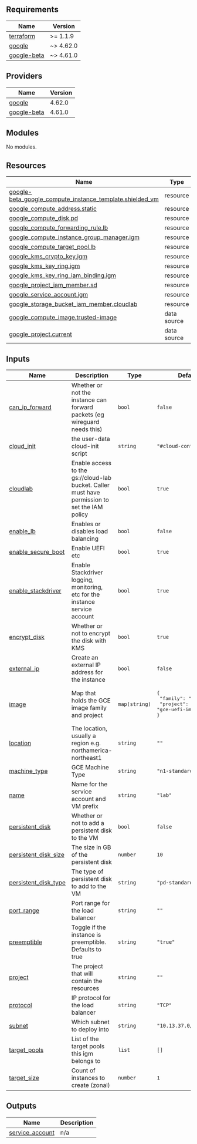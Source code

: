 <!-- BEGIN_TF_DOCS -->
## Requirements

| Name | Version |
|------|---------|
| <a name="requirement_terraform"></a> [terraform](#requirement\_terraform) | >= 1.1.9 |
| <a name="requirement_google"></a> [google](#requirement\_google) | ~> 4.62.0 |
| <a name="requirement_google-beta"></a> [google-beta](#requirement\_google-beta) | ~> 4.61.0 |

## Providers

| Name | Version |
|------|---------|
| <a name="provider_google"></a> [google](#provider\_google) | 4.62.0 |
| <a name="provider_google-beta"></a> [google-beta](#provider\_google-beta) | 4.61.0 |

## Modules

No modules.

## Resources

| Name | Type |
|------|------|
| [google-beta_google_compute_instance_template.shielded_vm](https://registry.terraform.io/providers/hashicorp/google-beta/latest/docs/resources/google_compute_instance_template) | resource |
| [google_compute_address.static](https://registry.terraform.io/providers/hashicorp/google/latest/docs/resources/compute_address) | resource |
| [google_compute_disk.pd](https://registry.terraform.io/providers/hashicorp/google/latest/docs/resources/compute_disk) | resource |
| [google_compute_forwarding_rule.lb](https://registry.terraform.io/providers/hashicorp/google/latest/docs/resources/compute_forwarding_rule) | resource |
| [google_compute_instance_group_manager.igm](https://registry.terraform.io/providers/hashicorp/google/latest/docs/resources/compute_instance_group_manager) | resource |
| [google_compute_target_pool.lb](https://registry.terraform.io/providers/hashicorp/google/latest/docs/resources/compute_target_pool) | resource |
| [google_kms_crypto_key.igm](https://registry.terraform.io/providers/hashicorp/google/latest/docs/resources/kms_crypto_key) | resource |
| [google_kms_key_ring.igm](https://registry.terraform.io/providers/hashicorp/google/latest/docs/resources/kms_key_ring) | resource |
| [google_kms_key_ring_iam_binding.igm](https://registry.terraform.io/providers/hashicorp/google/latest/docs/resources/kms_key_ring_iam_binding) | resource |
| [google_project_iam_member.sd](https://registry.terraform.io/providers/hashicorp/google/latest/docs/resources/project_iam_member) | resource |
| [google_service_account.igm](https://registry.terraform.io/providers/hashicorp/google/latest/docs/resources/service_account) | resource |
| [google_storage_bucket_iam_member.cloudlab](https://registry.terraform.io/providers/hashicorp/google/latest/docs/resources/storage_bucket_iam_member) | resource |
| [google_compute_image.trusted-image](https://registry.terraform.io/providers/hashicorp/google/latest/docs/data-sources/compute_image) | data source |
| [google_project.current](https://registry.terraform.io/providers/hashicorp/google/latest/docs/data-sources/project) | data source |

## Inputs

| Name | Description | Type | Default | Required |
|------|-------------|------|---------|:--------:|
| <a name="input_can_ip_forward"></a> [can\_ip\_forward](#input\_can\_ip\_forward) | Whether or not the instance can forward packets (eg wireguard needs this) | `bool` | `false` | no |
| <a name="input_cloud_init"></a> [cloud\_init](#input\_cloud\_init) | the user-data cloud-init script | `string` | `"#cloud-config\n"` | no |
| <a name="input_cloudlab"></a> [cloudlab](#input\_cloudlab) | Enable access to the gs://cloud-lab bucket. Caller must have permission to set the IAM policy | `bool` | `true` | no |
| <a name="input_enable_lb"></a> [enable\_lb](#input\_enable\_lb) | Enables or disables load balancing | `bool` | `false` | no |
| <a name="input_enable_secure_boot"></a> [enable\_secure\_boot](#input\_enable\_secure\_boot) | Enable UEFI etc | `bool` | `true` | no |
| <a name="input_enable_stackdriver"></a> [enable\_stackdriver](#input\_enable\_stackdriver) | Enable Stackdriver logging, monitoring, etc for the instance service account | `bool` | `true` | no |
| <a name="input_encrypt_disk"></a> [encrypt\_disk](#input\_encrypt\_disk) | Whether or not to encrypt the disk with KMS | `bool` | `true` | no |
| <a name="input_external_ip"></a> [external\_ip](#input\_external\_ip) | Create an external IP address for the instance | `bool` | `false` | no |
| <a name="input_image"></a> [image](#input\_image) | Map that holds the GCE image family and project | `map(string)` | <pre>{<br>  "family": "cos-beta",<br>  "project": "gce-uefi-images"<br>}</pre> | no |
| <a name="input_location"></a> [location](#input\_location) | The location, usually a region e.g. northamerica-northeast1 | `string` | `""` | no |
| <a name="input_machine_type"></a> [machine\_type](#input\_machine\_type) | GCE Machine Type | `string` | `"n1-standard-1"` | no |
| <a name="input_name"></a> [name](#input\_name) | Name for the service account and VM prefix | `string` | `"lab"` | no |
| <a name="input_persistent_disk"></a> [persistent\_disk](#input\_persistent\_disk) | Whether or not to add a persistent disk to the VM | `bool` | `false` | no |
| <a name="input_persistent_disk_size"></a> [persistent\_disk\_size](#input\_persistent\_disk\_size) | The size in GB of the persistent disk | `number` | `10` | no |
| <a name="input_persistent_disk_type"></a> [persistent\_disk\_type](#input\_persistent\_disk\_type) | The type of persistent disk to add to the VM | `string` | `"pd-standard"` | no |
| <a name="input_port_range"></a> [port\_range](#input\_port\_range) | Port range for the load balancer | `string` | `""` | no |
| <a name="input_preemptible"></a> [preemptible](#input\_preemptible) | Toggle if the instance is preemptible. Defaults to true | `string` | `"true"` | no |
| <a name="input_project"></a> [project](#input\_project) | The project that will contain the resources | `string` | `""` | no |
| <a name="input_protocol"></a> [protocol](#input\_protocol) | IP protocol for the load balancer | `string` | `"TCP"` | no |
| <a name="input_subnet"></a> [subnet](#input\_subnet) | Which subnet to deploy into | `string` | `"10.13.37.0/29"` | no |
| <a name="input_target_pools"></a> [target\_pools](#input\_target\_pools) | List of the target pools this igm belongs to | `list` | `[]` | no |
| <a name="input_target_size"></a> [target\_size](#input\_target\_size) | Count of instances to create (zonal) | `number` | `1` | no |

## Outputs

| Name | Description |
|------|-------------|
| <a name="output_service_account"></a> [service\_account](#output\_service\_account) | n/a |
<!-- END_TF_DOCS -->